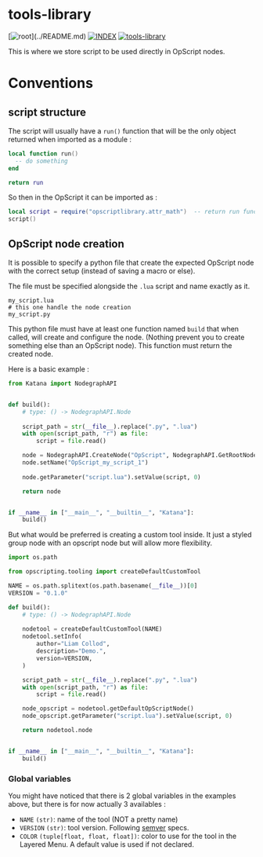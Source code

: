 # tools-library

[![root](https://img.shields.io/badge/back_to_root-536362?)](../README.md)
[![INDEX](https://img.shields.io/badge/index-blue?labelColor=blue)](INDEX.md)
[![tools-library](https://img.shields.io/badge/tools--library-fcb434)](tools-library.md)

This is where we store script to be used directly in OpScript nodes.

# Conventions

## script structure

The script will usually have a `run()` function that will be the only object
returned when imported as a module :

```lua
local function run()
  -- do something
end

return run
```

So then in the OpScript it can be imported as :

```lua
local script = require("opscriptlibrary.attr_math")  -- return run function
script()
```

## OpScript node creation

It is possible to specify a python file that create the expected OpScript node
with the correct setup (instead of saving a macro or else).

The file must be specified alongside the `.lua` script and name exactly as it.

```shell
my_script.lua
# this one handle the node creation
my_script.py
```

This python file must have at least one function named `build` that when called,
will create and configure the node. (Nothing prevent you to create something
else than an OpScript node). This function must return the created node.

Here is a basic example :

```python
from Katana import NodegraphAPI


def build():
    # type: () -> NodegraphAPI.Node
    
    script_path = str(__file__).replace(".py", ".lua")
    with open(script_path, "r") as file:
        script = file.read()

    node = NodegraphAPI.CreateNode("OpScript", NodegraphAPI.GetRootNode())
    node.setName("OpScript_my_script_1")
    
    node.getParameter("script.lua").setValue(script, 0)

    return node


if __name__ in ["__main__", "__builtin__", "Katana"]:
    build()

```

But what would be preferred is creating a custom tool inside. It just a styled 
group node with an opscript node but will allow more flexibility.

```python
import os.path

from opscripting.tooling import createDefaultCustomTool

NAME = os.path.splitext(os.path.basename(__file__))[0]
VERSION = "0.1.0"

def build():
    # type: () -> NodegraphAPI.Node
    
    nodetool = createDefaultCustomTool(NAME)    
    nodetool.setInfo(
        author="Liam Collod",
        description="Demo.",
        version=VERSION,
    )

    script_path = str(__file__).replace(".py", ".lua")
    with open(script_path, "r") as file:
        script = file.read()

    node_opscript = nodetool.getDefaultOpScriptNode()
    node_opscript.getParameter("script.lua").setValue(script, 0)

    return nodetool.node


if __name__ in ["__main__", "__builtin__", "Katana"]:
    build()


```

### Global variables

You might have noticed that there is 2 global variables in the examples above,
but there is for now actually 3 availables :

- `NAME` `(str)`: name of the tool (NOT a pretty name)
- `VERSION` `(str)`: tool version. Following [semver](https://semver.org/) specs.
- `COLOR` `(tuple[float, float, float])`: color to use for the tool in the Layered Menu.
A default value is used if not declared.
